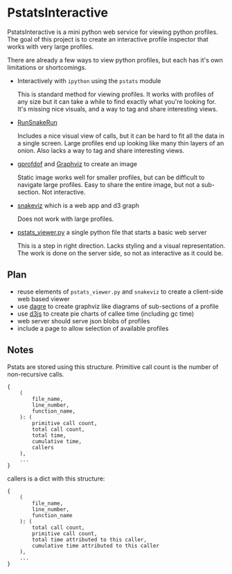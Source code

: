 PstatsInteractive
=================

PstatsInteractive is a mini python web service for viewing python profiles.
The goal of this project is to create an interactive profile inspector that works
with very large profiles.

There are already a few ways to view python profiles, but each has it's own
limitations or shortcomings.

* Interactively with `ipython` using the `pstats` module

  This is standard method for viewing profiles. It works with profiles of any size
  but it can take a while to find exactly what you're looking for. It's missing
  nice visuals, and a way to tag and share interesting views.

* [RunSnakeRun](http://www.vrplumber.com/programming/runsnakerun/)

  Includes a nice visual view of calls, but it can be hard to fit all the data in
  a single screen.  Large profiles end up looking like many thin layers of an
  onion. Also lacks a way to tag and share interesting views.

* [gprofdof](http://code.google.com/p/jrfonseca/wiki/Gprof2Dot) and [Graphviz](http://www.graphviz.org/) to create an image

  Static image works well for smaller profiles, but can be difficult to navigate
  large profiles. Easy to share the entire image, but not a sub-section. Not
  interactive.

* [snakeviz](http://jiffyclub.github.io/snakeviz/) which is a web app and d3 graph

  Does not work with large profiles.

* [pstats_viewer.py](http://chadaustin.me/2008/05/open-sourced-our-pstats-viewer/) a single python file that starts a basic web server

  This is a step in right direction. Lacks styling and a visual representation.
  The work is done on the server side, so not as interactive as it could be.

Plan
----

* reuse elements of `pstats_viewer.py` and `snakeviz` to create a client-side web based viewer
* use [dagre](https://github.com/cpettitt/dagre) to create graphviz like diagrams of sub-sections of a profile
* use [d3js](http://d3js.org/) to create pie charts of callee time (including gc time)
* web server should serve json blobs of profiles
* include a page to allow selection of available profiles


Notes
-----

Pstats are stored using this structure. Primitive call count is the number of
non-recursive calls.


    { 
        (
            file_name,
            line_number,
            function_name,
        ): (
            primitive call count,
            total call count,
            total time,
            cumulative time,
            callers
        ),
        ...
    }

callers is a dict with this structure:

    {
        (
            file_name, 
            line_number, 
            function_name
        ): (
            total call count,
            primitive call count,
            total time attributed to this caller,
            cumulative time attributed to this caller
        ),
        ...
    }


